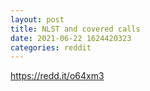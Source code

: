 ```yaml
--- 
layout: post 
title: NLST and covered calls 
date: 2021-06-22 1624420323 
categories: reddit 
--- 
```

https://redd.it/o64xm3